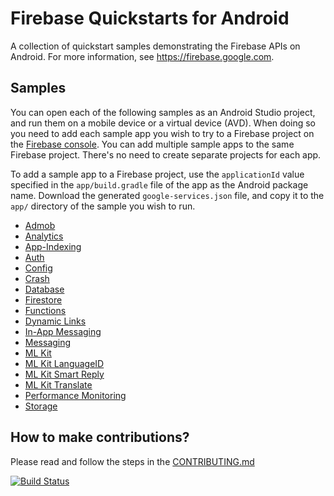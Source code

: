 # Firebase Quickstarts for Android

A collection of quickstart samples demonstrating the Firebase APIs on Android. For more information, see https://firebase.google.com.

## Samples

You can open each of the following samples as an Android Studio project, and run
them on a mobile device or a virtual device (AVD). When doing so you need to
add each sample app you wish to try to a Firebase project on the [Firebase
console](https://console.firebase.google.com). You can add multiple sample apps
to the same Firebase project. There's no need to create separate projects for
each app.

To add a sample app to a Firebase project, use the `applicationId` value specified
in the `app/build.gradle` file of the app as the Android package name. Download
the generated `google-services.json` file, and copy it to the `app/` directory of
the sample you wish to run.

- [Admob](admob/README.md)
- [Analytics](analytics/README.md)
- [App-Indexing](app-indexing/README.md)
- [Auth](auth/README.md)
- [Config](config/README.md)
- [Crash](crash/README.md)
- [Database](database/README.md)
- [Firestore](firestore/README.md)
- [Functions](functions/README.md)
- [Dynamic Links](dynamiclinks/README.md)
- [In-App Messaging](inappmessaging/README.md)
- [Messaging](messaging/README.md)
- [ML Kit](mlkit/README.md)
- [ML Kit LanguageID](mlkit-langid/README.md)
- [ML Kit Smart Reply](mlkit-smartreply/README.md)
- [ML Kit Translate](mlkit-translate/README.md)
- [Performance Monitoring](perf/README.md)
- [Storage](storage/README.md)

## How to make contributions?
Please read and follow the steps in the [CONTRIBUTING.md](CONTRIBUTING.md)

[![Build Status](https://travis-ci.org/firebase/quickstart-android.svg?branch=master)](https://travis-ci.org/firebase/quickstart-android)
